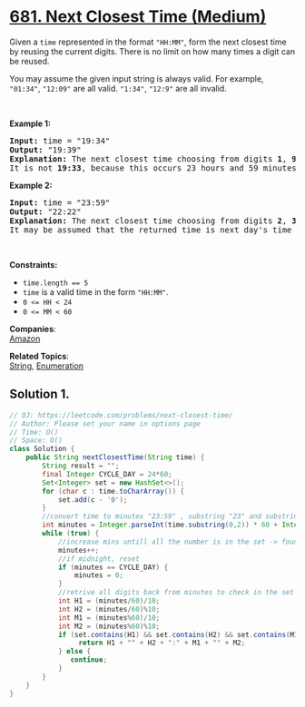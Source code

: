 # [681. Next Closest Time (Medium)](https://leetcode.com/problems/next-closest-time/)

<p>Given a <code>time</code> represented in the format <code>"HH:MM"</code>, form the next closest time by reusing the current digits. There is no limit on how many times a digit can be reused.</p>

<p>You may assume the given input string is always valid. For example, <code>"01:34"</code>, <code>"12:09"</code> are all valid. <code>"1:34"</code>, <code>"12:9"</code> are all invalid.</p>

<p>&nbsp;</p>
<p><strong>Example 1:</strong></p>

<pre><strong>Input:</strong> time = "19:34"
<strong>Output:</strong> "19:39"
<strong>Explanation:</strong> The next closest time choosing from digits <strong>1</strong>, <strong>9</strong>, <strong>3</strong>, <strong>4</strong>, is <strong>19:39</strong>, which occurs 5 minutes later.
It is not <strong>19:33</strong>, because this occurs 23 hours and 59 minutes later.
</pre>

<p><strong>Example 2:</strong></p>

<pre><strong>Input:</strong> time = "23:59"
<strong>Output:</strong> "22:22"
<strong>Explanation:</strong> The next closest time choosing from digits <strong>2</strong>, <strong>3</strong>, <strong>5</strong>, <strong>9</strong>, is <strong>22:22</strong>.
It may be assumed that the returned time is next day's time since it is smaller than the input time numerically.
</pre>

<p>&nbsp;</p>
<p><strong>Constraints:</strong></p>

<ul>
	<li><code>time.length == 5</code></li>
	<li><code>time</code> is a valid time in the form <code>"HH:MM"</code>.</li>
	<li><code>0 &lt;= HH &lt; 24</code></li>
	<li><code>0 &lt;= MM &lt; 60</code></li>
</ul>

**Companies**:  
[Amazon](https://leetcode.com/company/amazon)

**Related Topics**:  
[String](https://leetcode.com/tag/string/), [Enumeration](https://leetcode.com/tag/enumeration/)

## Solution 1.

```java
// OJ: https://leetcode.com/problems/next-closest-time/
// Author: Please set your name in options page
// Time: O()
// Space: O()
class Solution {
    public String nextClosestTime(String time) {
        String result = "";
        final Integer CYCLE_DAY = 24*60;
        Set<Integer> set = new HashSet<>();
        for (char c : time.toCharArray()) {
            set.add(c - '0');
        }
        //convert time to minutes "23:59" , substring "23" and substring "59"
        int minutes = Integer.parseInt(time.substring(0,2)) * 60 + Integer.parseInt(time.substring(3));
        while (true) {
            //increase mins untill all the number is in the set -> found
            minutes++;
            //if midnight, reset
            if (minutes == CYCLE_DAY) {
                minutes = 0;
            }
            //retrive all digits back from minutes to check in the set
            int H1 = (minutes/60)/10;
            int H2 = (minutes/60)%10;
            int M1 = (minutes%60)/10;
            int M2 = (minutes%60)%10;
            if (set.contains(H1) && set.contains(H2) && set.contains(M1) && set.contains(M2)) {
                 return H1 + "" + H2 + ":" + M1 + "" + M2;
            } else {
               continue;
            }
        }
    }
}

```
